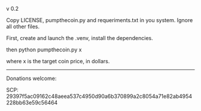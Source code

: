 v 0.2

Copy LICENSE, pumpthecoin.py and requeriments.txt in you system. Ignore all other files.

First, create and launch the .venv, install the dependencies.

then python pumpthecoin.py x

where x is the target coin price, in dollars.

-----------------------------------------------

Donations welcome:

SCP: 29397f5ac09162c48aeea537c4950d90a6b370899a2c8054a71e82ab4954228bb63e59c56464
